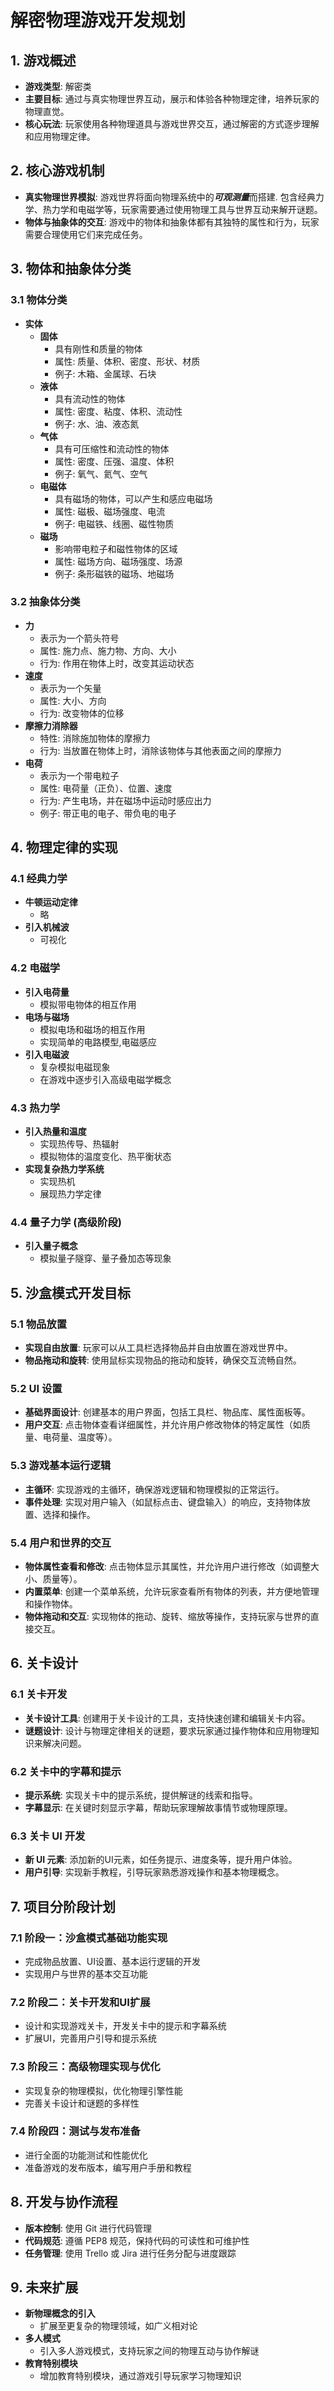 # 解密物理游戏开发规划

## 1. 游戏概述
- **游戏类型**: 解密类
- **主要目标**: 通过与真实物理世界互动，展示和体验各种物理定律，培养玩家的物理直觉。
- **核心玩法**: 玩家使用各种物理道具与游戏世界交互，通过解密的方式逐步理解和应用物理定律。

## 2. 核心游戏机制
- **真实物理世界模拟**: 游戏世界将面向物理系统中的***可观测量***而搭建. 包含经典力学、热力学和电磁学等，玩家需要通过使用物理工具与世界互动来解开谜题。
- **物体与抽象体的交互**: 游戏中的物体和抽象体都有其独特的属性和行为，玩家需要合理使用它们来完成任务。

## 3. 物体和抽象体分类
### 3.1 物体分类
- **实体**
  - **固体**
    - 具有刚性和质量的物体
    - 属性: 质量、体积、密度、形状、材质
    - 例子: 木箱、金属球、石块
  - **液体**
    - 具有流动性的物体
    - 属性: 密度、粘度、体积、流动性
    - 例子: 水、油、液态氮
  - **气体**
    - 具有可压缩性和流动性的物体
    - 属性: 密度、压强、温度、体积
    - 例子: 氧气、氦气、空气
  - **电磁体**
    - 具有磁场的物体，可以产生和感应电磁场
    - 属性: 磁极、磁场强度、电流
    - 例子: 电磁铁、线圈、磁性物质
  - **磁场**
    - 影响带电粒子和磁性物体的区域
    - 属性: 磁场方向、磁场强度、场源
    - 例子: 条形磁铁的磁场、地磁场

### 3.2 抽象体分类
- **力**
  - 表示为一个箭头符号
  - 属性: 施力点、施力物、方向、大小
  - 行为: 作用在物体上时，改变其运动状态
- **速度**
  - 表示为一个矢量
  - 属性: 大小、方向
  - 行为: 改变物体的位移
- **摩擦力消除器**
  - 特性: 消除施加物体的摩擦力
  - 行为: 当放置在物体上时，消除该物体与其他表面之间的摩擦力
- **电荷**
  - 表示为一个带电粒子
  - 属性: 电荷量（正负）、位置、速度
  - 行为: 产生电场，并在磁场中运动时感应出力
  - 例子: 带正电的电子、带负电的电子

## 4. 物理定律的实现
### 4.1 经典力学
- **牛顿运动定律**
  - 略
- **引入机械波**
  - 可视化

### 4.2 电磁学
- **引入电荷量**
  - 模拟带电物体的相互作用
- **电场与磁场**
  - 模拟电场和磁场的相互作用
  - 实现简单的电路模型,电磁感应
- **引入电磁波**
  - 复杂模拟电磁现象
  - 在游戏中逐步引入高级电磁学概念

### 4.3 热力学
- **引入热量和温度**
  - 实现热传导、热辐射
  - 模拟物体的温度变化、热平衡状态
- **实现复杂热力学系统**
  - 实现热机
  - 展现热力学定律

### 4.4 量子力学 (高级阶段)
- **引入量子概念**
  - 模拟量子隧穿、量子叠加态等现象

## 5. 沙盒模式开发目标
### 5.1 物品放置
- **实现自由放置**: 玩家可以从工具栏选择物品并自由放置在游戏世界中。
- **物品拖动和旋转**: 使用鼠标实现物品的拖动和旋转，确保交互流畅自然。

### 5.2 UI 设置
- **基础界面设计**: 创建基本的用户界面，包括工具栏、物品库、属性面板等。
- **用户交互**: 点击物体查看详细属性，并允许用户修改物体的特定属性（如质量、电荷量、温度等）。

### 5.3 游戏基本运行逻辑
- **主循环**: 实现游戏的主循环，确保游戏逻辑和物理模拟的正常运行。
- **事件处理**: 实现对用户输入（如鼠标点击、键盘输入）的响应，支持物体放置、选择和操作。

### 5.4 用户和世界的交互
- **物体属性查看和修改**: 点击物体显示其属性，并允许用户进行修改（如调整大小、质量等）。
- **内置菜单**: 创建一个菜单系统，允许玩家查看所有物体的列表，并方便地管理和操作物体。
- **物体拖动和交互**: 实现物体的拖动、旋转、缩放等操作，支持玩家与世界的直接交互。

## 6. 关卡设计
### 6.1 关卡开发
- **关卡设计工具**: 创建用于关卡设计的工具，支持快速创建和编辑关卡内容。
- **谜题设计**: 设计与物理定律相关的谜题，要求玩家通过操作物体和应用物理知识来解决问题。

### 6.2 关卡中的字幕和提示
- **提示系统**: 实现关卡中的提示系统，提供解谜的线索和指导。
- **字幕显示**: 在关键时刻显示字幕，帮助玩家理解故事情节或物理原理。

### 6.3 关卡 UI 开发
- **新 UI 元素**: 添加新的UI元素，如任务提示、进度条等，提升用户体验。
- **用户引导**: 实现新手教程，引导玩家熟悉游戏操作和基本物理概念。

## 7. 项目分阶段计划
### 7.1 阶段一：沙盒模式基础功能实现
- 完成物品放置、UI设置、基本运行逻辑的开发
- 实现用户与世界的基本交互功能

### 7.2 阶段二：关卡开发和UI扩展
- 设计和实现游戏关卡，开发关卡中的提示和字幕系统
- 扩展UI，完善用户引导和提示系统

### 7.3 阶段三：高级物理实现与优化
- 实现复杂的物理模拟，优化物理引擎性能
- 完善关卡设计和谜题的多样性

### 7.4 阶段四：测试与发布准备
- 进行全面的功能测试和性能优化
- 准备游戏的发布版本，编写用户手册和教程

## 8. 开发与协作流程
- **版本控制**: 使用 Git 进行代码管理
- **代码规范**: 遵循 PEP8 规范，保持代码的可读性和可维护性
- **任务管理**: 使用 Trello 或 Jira 进行任务分配与进度跟踪

## 9. 未来扩展
- **新物理概念的引入**
  - 扩展至更复杂的物理领域，如广义相对论
- **多人模式**
  - 引入多人游戏模式，支持玩家之间的物理互动与协作解谜
- **教育特别模块**
  - 增加教育特别模块，通过游戏引导玩家学习物理知识
